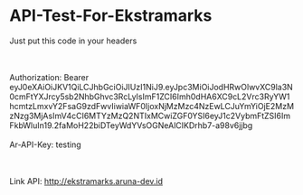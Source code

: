 # API-Test-For-Ekstramarks

Just put this code in your headers <br/><br/><br/>

Authorization: Bearer eyJ0eXAiOiJKV1QiLCJhbGciOiJIUzI1NiJ9.eyJpc3MiOiJodHRwOlwvXC9la3N0cmFtYXJrcy5sb2NhbGhvc3RcLyIsImF1ZCI6Imh0dHA6XC9cL2Vrc3RyYW1hcmtzLmxvY2FsaG9zdFwvIiwiaWF0IjoxNjMzMzc4NzEwLCJuYmYiOjE2MzMzNzg3MjAsImV4cCI6MTYzMzQ2NTIxMCwiZGF0YSI6eyJ1c2VybmFtZSI6ImFkbWluIn19.2faMoH22biDTeyWdYVsOGNeAlCIKDrhb7-a98v6jjbg <br/><br/>
Ar-API-Key: testing </br><br/><br/>

Link API: http://ekstramarks.aruna-dev.id
